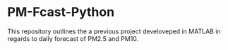 # PM-Fcast-Python

This repository outlines the a previous project develoveped in MATLAB in regards to daily forecast of PM2.5 and PM10.